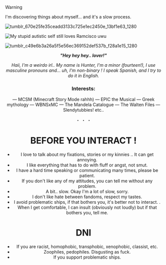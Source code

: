 

> [!WARNING]
> I'm discovering things about myself... and it's a slow process.


![tumblr_670e25fe35ceadd3133c725e1ec2450e_13bf1e63_1280](https://github.com/user-attachments/assets/e09aede3-57f3-4da2-981e-ebdd4831e97e)


![My stupid autistic self still loves Ramcisco uwu](https://files.catbox.moe/8rfj2d.png)

![tumblr_c49e6b3a26a5f5e56ec369152def537b_f28a1e15_1280](https://github.com/user-attachments/assets/950c19c4-330b-4358-8af0-d44918ab79be)

<div align="center">
  
***"Hey hey hey.. lover!"***

 *Haii, I'm a weirdo irl.. My name is Hunter, I'm a minor (fourteen!), I use masculine pronouns and... uh, I'm non-binary ! I speak Spanish, and I try to do it in English.*

 ### Interests:
 — MCSM (Minecraft Story Mode rahhh)
 — EPIC the Musical
 — Greek mythology
 — WBNSxMC
 — The Mandela Catalogue
 — The Walten Files
 — Slendytubbies! etc..

・
・
・

# BEFORE YOU INTERACT !

* I love to talk about my fixations, stories or my kinnies .. It can get annoying.
* I like everything that has to do with fluff or angst, not smut.
* I have a hard time speaking or communicating many times, please be patient.
* If you don't like any of my attitudes, you can tell me without any problem.
* A bit.. slow. Okay I'm a lot of slow, sorry.
* I don't like hate between fandoms, respect my tastes.
* I avoid problematic ships, if that bothers you, it's better not to interact. .
* When I get comfortable, I can insult (obviously not loudly) but if that bothers you, tell me.

# DNI

* If you are racist, homophobic, transphobic, xenophobic, classist, etc.
* Zoophiles, pedophiles. Disgusting as fuck.
* If you support problematic ships.

